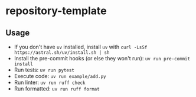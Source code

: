 # repository-template

## Usage

- If you don't have `uv` installed, install `uv` with `curl -LsSf https://astral.sh/uv/install.sh | sh`
- Install the pre-commit hooks (or else they won't run): `uv run pre-commit install`
- Run tests: `uv run pytest`
- Execute code: `uv run example/add.py`
- Run linter: `uv run ruff check`
- Run formatted: `uv run ruff format`
